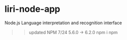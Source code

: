 # liri-node-app
Node.js Language interpretation and recognition interface

>>updated NPM 7/24
5.6.0 → 6.2.0    npm i npm

  
